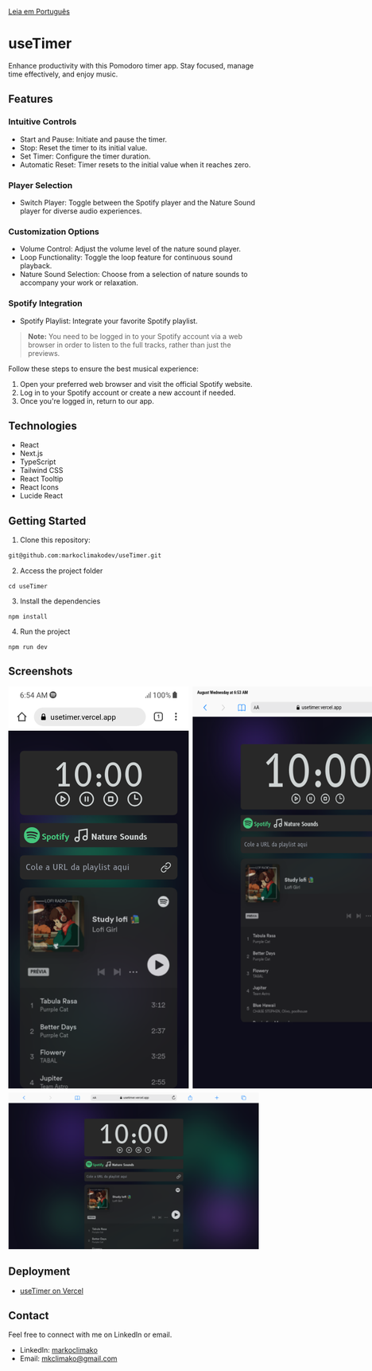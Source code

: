 [Leia em Português](/README.pt-BR.md)
# useTimer
Enhance productivity with this Pomodoro timer app. Stay focused, manage time effectively, and enjoy music.

## Features

### Intuitive Controls

- Start and Pause: Initiate and pause the timer.
- Stop: Reset the timer to its initial value.
- Set Timer: Configure the timer duration.
- Automatic Reset: Timer resets to the initial value when it reaches zero.

### Player Selection

- Switch Player: Toggle between the Spotify player and the Nature Sound player for diverse audio experiences.

### Customization Options

- Volume Control: Adjust the volume level of the nature sound player.
- Loop Functionality: Toggle the loop feature for continuous sound playback.
- Nature Sound Selection: Choose from a selection of nature sounds to accompany your work or relaxation.

### Spotify Integration

- Spotify Playlist: Integrate your favorite Spotify playlist.

> **Note:** You need to be logged in to your Spotify account via a web browser in order to listen to the full tracks, rather than just the previews.

Follow these steps to ensure the best musical experience:

1. Open your preferred web browser and visit the official Spotify website.
2. Log in to your Spotify account or create a new account if needed.
3. Once you're logged in, return to our app.

## Technologies
- React
- Next.js
- TypeScript
- Tailwind CSS
- React Tooltip
- React Icons
- Lucide React

## Getting Started
1. Clone this repository:
```bash
git@github.com:markoclimakodev/useTimer.git
```

2. Access the project folder
```
cd useTimer
```

3. Install the dependencies
```
npm install
```

4. Run the project
```
npm run dev
```
## Screenshots
<div style="display: flex; flex-direction: column; gap: 8px; justify-content: space-between;">
  <div style="display: flex; gap: 8px;">
    <img src="./screenshots/mobile.png" alt="useTimer mobile">
    <img src="./screenshots/mobile2.png" alt="useTimer mobile">
  </div>
 <div style="flex: 1;">
    <img src="./screenshots/desktop.png" alt="useTimer desktop">
  </div>

</div>

## Deployment

- [useTimer on Vercel](https://usetimer.vercel.app/)

## Contact

Feel free to connect with me on LinkedIn or email.

- LinkedIn: [markoclimako](https://www.linkedin.com/in/markoclimako/)
- Email: mkclimako@gmail.com
